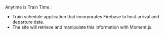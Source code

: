 Anytime is Train Time :
- Train schedule application that incorporates Firebase to host arrival and departure data. 
- The site will retrieve and manipulate this information with Moment.js. 
